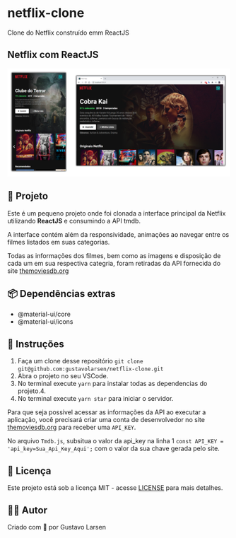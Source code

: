 # netflix-clone

Clone do Netflix construído emm ReactJS

## Netflix com ReactJS

![Netflix responsivo](./.github/netflix-clone.png)

## 🚀 Projeto

Este é um pequeno projeto onde foi clonada a interface principal da Netflix utilizando **ReactJS** e consumindo a API tmdb.

A interface contém além da responsividade, animações ao navegar entre os filmes listados em suas categorias.

Todas as informações dos filmes, bem como as imagens e disposição de cada um em sua respectiva categria, foram retiradas da API fornecida do site [themoviesdb.org](www.themoviesdb.org)

## 📦 Dependências extras

- @material-ui/core
- @material-ui/icons

## 📝 Instruções

1. Faça um clone desse repositório `git clone git@github.com:gustavolarsen/netflix-clone.git`
2. Abra o projeto no seu VSCode.
3. No terminal execute `yarn` para instalar todas as dependencias do projeto.4.
4. No terminal execute `yarn star` para iniciar o servidor.

Para que seja possivel acessar as informações da API ao executar a aplicação, você precisará criar uma conta de desenvolvedor no site [themoviesdb.org](www.themoviesdb.org) para receber uma `API_KEY`.

No arquivo `Tmdb.js`, subsitua o valor da api_key na linha 1 `const API_KEY = 'api_key=Sua_Api_Key_Aqui';` com o valor da sua chave gerada pelo site.

## 📄 Licença

Este projeto está sob a licença MIT - acesse [LICENSE](./LICENSE) para mais detalhes.

## 🧑🏻 Autor

Criado com 💙 por Gustavo Larsen
